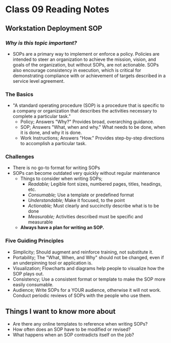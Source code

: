 # **Class 09 Reading Notes**
## **Workstation Deployment SOP**

### *Why is this topic important?*
- SOPs are a primary way to implement or enforce a policy. Policies are intended to steer an organization to achieve the mission, vision, and goals of the organization, but without SOPs, are not actionable. SOPs also encourage consistency in execution, which is critical for demonstrating compliance with or achievement of targets described in a service level agreement. 

### **The Basics**
- "A standard operating procedure (SOP) is a procedure that is specific to a company or organization that describes the activities necessary to complete a particular task."
  - Policy; Answers "Why?" Provides broad, overarching guidance.
  - SOP; Answers "What, when and why." What needs to be done, when it is done, and why it is done.
  - Work Instructions; Answers "How." Provides step-by-step directions to accomplish a particular task.
### **Challenges**
- There is no  go-to format for writing SOPs
- SOPs can become outdated very quickly without regular maintenance
  - Things to consider when writing SOPs;
    - *Readable;* Legible font sizes, numbered pages, titles, headings, etc.
    - *Consumable;* Use a template or predefined format
    - *Understandable;* Make it focused, to the point
    - *Actionable;* Must clearly and succinctly describe what is to be done
    - *Measurable;* Activities described must be specific and measurable
  - **Always have a plan for writing an SOP.**
### **Five Guiding Principles**
- Simplicity; Should augment and reinforce training, not substitute it.
- Portability; The "What, When, and Why" should not be changed, even if an underpinning tool or application is.
- Visualization; Flowcharts and diagrams help people to visualize how the SOP plays out.
- Consistency; Use a consistent format or template to make the SOP more easily consumable.
- Audience; Write SOPs for a YOUR audience, otherwise it will not work. Conduct periodic reviews of SOPs with the people who use them.

## **Things I want to know more about**
- Are there any online templates to reference when writing SOPs?
- How often does an SOP have to be modified or revised?
- What happens when an SOP contradicts itself on the job?